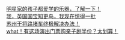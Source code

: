   
[明星家的孩子都爱学的乐器，了解一下！](http://www.dianyue.me/archives/460/qwy8gh6ghwcyp482/)  
[我，英国国宝知更鸟，我现在慌得一批](http://www.dianyue.me/archives/550/vvh4johpbn1ol3ri/)  
[苏州干将路堵车终极解决办法！](http://www.dianyue.me/archives/769/gkawwqhosbxqzlq9/)  
[what！有这场演出门票购亲子剧半价？太划算！](http://www.dianyue.me/archives/293/iyn6x3dt5ewyumad/)